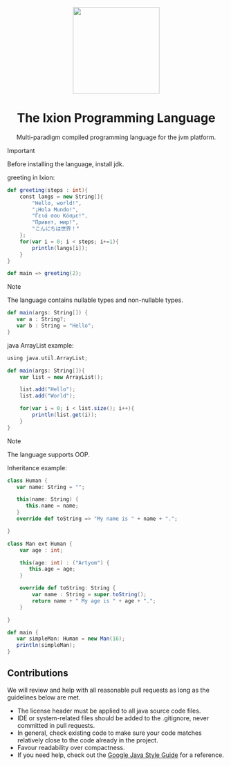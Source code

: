 <div align="center">
  <img src="https://github.com/IxionLang/Ixion/blob/main/assets/icon.png" width="200">

<h1>The Ixion Programming Language</h1>
Multi-paradigm compiled programming language for the jvm platform.
</div>


> [!IMPORTANT]
> Before installing the language, install jdk.

greeting in Ixion:
```scala
def greeting(steps : int){
    const langs = new String[]{
        "Hello, world!",
		"¡Hola Mundo!",
		"Γειά σου Κόσμε!",
		"Привет, мир!",
		"こんにちは世界！"
    };
    for(var i = 0; i < steps; i+=1){
        println(langs[i]);
    }
}

def main => greeting(2);
```


> [!NOTE]
> The language contains nullable types and non-nullable types.

```scala
def main(args: String[]) {
   var a : String?;
   var b : String = "Hello";
}
```

java ArrayList example:

```scala
using java.util.ArrayList;

def main(args: String[]){
    var list = new ArrayList();

    list.add("Hello");
    list.add("World");

    for(var i = 0; i < list.size(); i++){
        println(list.get(i));
    }
}
```

> [!NOTE]
> The language supports OOP.

Inheritance example:

```scala
class Human {
   var name: String = "";

   this(name: String) {
      this.name = name;
   }
   override def toString => "My name is " + name + ".";

}

class Man ext Human {
    var age : int;

    this(age: int) : ("Artyom") {
       this.age = age;
    }

    override def toString: String {
        var name : String = super.toString();
        return name + " My age is " + age + ".";
    }

}

def main {
   var simpleMan: Human = new Man(16);
   println(simpleMan);
}
```

## Contributions
We will review and help with all reasonable pull requests as long as the guidelines below are met.

- The license header must be applied to all java source code files.
- IDE or system-related files should be added to the .gitignore, never committed in pull requests.
- In general, check existing code to make sure your code matches relatively close to the code already in the project.
- Favour readability over compactness.
- If you need help, check out the [Google Java Style Guide](https://google.github.io/styleguide/javaguide.html) for a reference.